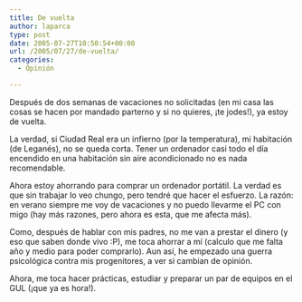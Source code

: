 ```yaml
---
title: De vuelta
author: laparca
type: post
date: 2005-07-27T10:50:54+00:00
url: /2005/07/27/de-vuelta/
categories:
  - Opinión

---
```

Después de dos semanas de vacaciones no solicitadas (en mi casa las cosas se hacen por mandado parterno y si no quieres, ¡te jodes!), ya estoy de vuelta.

La verdad, si Ciudad Real era un infierno (por la temperatura), mi habitación (de Leganés), no se queda corta. Tener un ordenador casi todo el día encendido en una habitación sin aire acondicionado no es nada recomendable.

Ahora estoy ahorrando para comprar un ordenador portátil. La verdad es que sin trabajar lo veo chungo, pero tendré que hacer el esfuerzo. La razón: en verano siempre me voy de vacaciones y no puedo llevarme el PC con migo (hay más razones, pero ahora es esta, que me afecta más).

Como, después de hablar con mis padres, no me van a prestar el dinero (y eso que saben donde vivo :P), me toca ahorrar a mí (calculo que me falta año y medio para poder comprarlo). Aun así, he empezado una guerra psicológica contra mis progenitores, a ver si cambian de opinión.

Ahora, me toca hacer prácticas, estudiar y preparar un par de equipos en el GUL (¡que ya es hora!).
